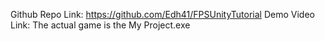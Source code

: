 Github Repo Link: https://github.com/Edh41/FPSUnityTutorial
Demo Video Link:
The actual game is the My Project.exe
